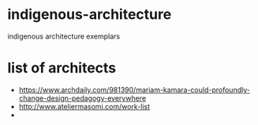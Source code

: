 # indigenous-architecture
indigenous architecture exemplars

# list of architects

  - https://www.archdaily.com/981390/mariam-kamara-could-profoundly-change-design-pedagogy-everywhere
  - http://www.ateliermasomi.com/work-list
  - 
